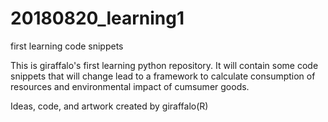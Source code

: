 # 20180820_learning1
first learning code snippets


This is giraffalo's first learning python repository.
It will contain some code snippets that will change lead to a framework to calculate  consumption of resources and environmental impact of cumsumer goods.

Ideas, code, and artwork created by giraffalo(R)
